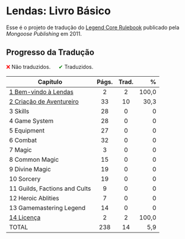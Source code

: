 # Lendas: Livro Básico

Esse é o projeto de tradução do [Legend Core Rulebook](https://www.mongoosepublishing.com/products/legend-core-rulebook?variant=42088757854455) publicado pela _Mongoose Publishing_ em 2011.

## Progresso da Tradução

<span style="color:red">❌</span> Não traduzidos. &emsp; <span style="color:green">✔</span> Traduzidos.

| Capítulo                        | Págs. | Trad.|    %  |
|---------------------------------|:-----:|:----:|------:|
| [1 Bem-vindo à Lendas](Legend%20Core%20Rulebook/pt-br/1%20Bem-vindo%20à%20Lendas.md) | 2 | 2 | 100,0 |
|  [2 Criação de Aventureiro](Legend%20Core%20Rulebook/pt-br/2%20Criação%20de%20Aventureiro.md) | 33 | 10 | 30,3 |
|  3 Skills                     |  28   |   0  |     0 |
|  4 Game System                |  28   |   0  |     0 |
|  5 Equipment                  |  27   |   0  |     0 |
|  6 Combat                     |  32   |   0  |     0 |
|  7 Magic                      |   3   |   0  |     0 |
|  8 Common Magic               |  15   |   0  |     0 |
|  9 Divine Magic               |  19   |   0  |     0 |
| 10 Sorcery                    |  19   |   0  |     0 |
| 11 Guilds, Factions and Cults |   9   |   0  |     0 |
| 12 Heroic Ablities            |   7   |   0  |     0 |
| 13 Gamemastering Legend       |  14   |   0  |     0 |
| [14 Licença](Legend%20Core%20Rulebook/pt-br/14%20Licença.md) | 2 | 2 | 100,0 |
| TOTAL | 238 | 14 | 5,9 |
